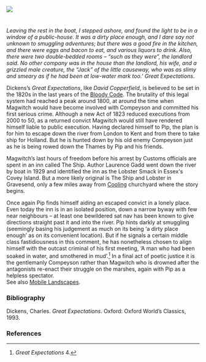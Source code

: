 <a href="https://www.kent-maps.online"><img src="https://www.kent-maps.online/juncture/ve-button.png"></a>
<param ve-config 
       title="The Ship and Lobster" 
       banner="https://raw.githubusercontent.com/kent-map/images/main/banners/19c.jpg"
       author="Ken Moffat and Carolyn W. de la L. Oulton"
       layout="vtl">

<!-- Global entities -->
<param title="Charles Dickens" eid="Q5686">
<param title="Gravesend" eid="Q676689">
<param title="Kent" eid="Q23298">
<param title="London" eid="Q84" scope="local">
<param title="Abel Magwitch" eid="Q4666596" aliases="Magwitch" article="/articles/Magwitch.md">


<!-- Kent with map centered at Rochester -->
<param ve-map center="51.254291, 0.876473" zoom="10">

<!-- Historical map layers -->
<param ve-map-layer active mapwarper mapwarper-id="38872" title="Kent 1820">
<param ve-map-layer mapwarper mapwarper-id="44832" title="Kent Topo Survey 1860">
<param ve-map-layer mapwarper mapwarper-id="37387" title="Kent 1808">
<param ve-map-layer mapwarper mapwarper-id="45555" title="Kent 1904">

#

_Leaving the rest in the boat, I stepped ashore, and found the light to be in a window of a public-house. It was a dirty place enough, and I dare say not unknown to smuggling adventures; but there was a good fire in the kitchen, and there were eggs and bacon to eat, and various liquors to drink. Also, there were two double-bedded rooms – “such as they were”, the landlord said. No other company was in the house than the landlord, his wife, and a grizzled male creature, the “Jack” of the little causeway, who was as slimy and smeary as if he had been at low-water mark too.’_ _Great Expectations_.
<param ve-image url="https://stor.artstor.org/stor/87dff019-2bdb-408a-b9a6-2c7952a1d686" label="Ship and Lobster" attribution="© Ken Moffatt">

Dickens’s _Great Expectations_, like _David Copperfield_, is believed to be set in the 1820s in the last years of the [Bloody Code](/18c/18c-bloody-code). The brutality of this legal system had reached a peak around 1800, at around the time when Magwitch would have become involved with Compeyson and committed his first serious crime. Although a new Act of 1823 reduced executions from 2000 to 50, as a returned convict Magwitch would still have rendered himself liable to public execution. Having declared himself to Pip, the plan is for him to escape down the river from London to Kent and from there to take ship for Holland. But he is hunted down by his old enemy Compeyson just as he is being rowed down the Thames by Pip and his friends. 
<param ve-image url="https://upload.wikimedia.org/wikipedia/commons/5/59/%22He_was_taken_on_board%2C_and_instantly_manacled_at_the_wrists_and_ankles.%22.jpeg" label="He was taken aboard and instantly manacled" attribtion="John McLenan, Public domain, via Wikimedia Commons">

Magwitch’s last hours of freedom before his arrest by Customs officials are spent in an inn called The Ship. Author Laurence Gadd went down the river by boat in 1929 and identified the inn as the Lobster Smack in Essex's Covey Island. But a more likely original is The Ship and Lobster in Gravesend, only a few miles away from [Cooling](/dickens/great-expectations-cooling) churchyard where the story begins.  
<param ve-image url="https://upload.wikimedia.org/wikipedia/commons/e/e7/Escaped_convict_Magwitch%2C_by_J._Clayton_Clarke_%28Kyd%29%2C_c._1900.jpg" label="Escaped convict Magwitch" attribution="J. Clayton Clarke ("Kyd"), Public domain, via Wikimedia Commons">
<param ve-map center="Q676689" zoom="10">

Once again Pip finds himself aiding an escaped convict in a lonely place. Even today the inn is in an isolated position, down a narrow byway with few near neighbours  – at least one bewildered sat nav has been known to give directions straight past it and into the river. Pip hints darkly at smuggling (seemingly basing his judgement as much on its being ‘a dirty place enough’ as on its convenient location). But if he signals a certain middle class fastidiousness in this comment, he has nonetheless chosen to align himself with the outcast criminal of his first meeting, ‘A man who had been soaked in water, and smothered in mud’.[^ref1]  In a final act of poetic justice it is the gentlemanly Compeyson rather than Magwitch who is drowned after the antagonists re-enact their struggle on the marshes, again with Pip as a helpless spectator.   
See also [Mobile Landscapes](mobile-landscapes).
<param ve-image url="https://upload.wikimedia.org/wikipedia/commons/f/f1/Magwitch_and_Copeyson_struggling%2C_by_F.A._Fraser.jpeg" label="Magwitch and Compeyson struggling by F.A. Fraser" attribution="F. A. Fraser, Public domain, via Wikimedia Commons">
<param ve-map center="Q676689" zoom="10">

### Bibliography

Dickens, Charles. _Great Expectations_.  Oxford: Oxford World’s Classics, 1993.

### References

[^ref1]: _Great Expectations_ 4. 
